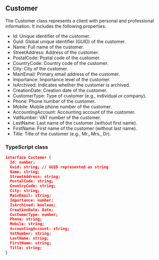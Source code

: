 ## Customer

The Customer class represents a client with personal and professional information. It includes the following properties:
- Id: Unique identifier of the customer.
- Guid: Global unique identifier (GUID) of the customer.
- Name: Full name of the customer.
- StreetAddress: Address of the customer.
- PostalCode: Postal code of the customer.
- CountryCode: Country code of the customer.
- City: City of the customer.
- MainEmail: Primary email address of the customer.
- Importance: Importance level of the customer.
- IsArchived: Indicates whether the customer is archived.
- CreationDate: Creation date of the customer.
- CustomerType: Type of customer (e.g., individual or company).
- Phone: Phone number of the customer.
- Mobile: Mobile phone number of the customer.
- AccountingAccount: Accounting account of the customer.
- VatNumber: VAT number of the customer.
- LastName: Last name of the customer (without first name).
- FirstName: First name of the customer (without last name).
- Title: Title of the customer (e.g., Mr., Mrs., Dr).

### TypeScript class
```json
interface Customer {
  Id: number;
  Guid: string; // GUID represented as string
  Name: string;
  StreetAddress: string;
  PostalCode: string;
  CountryCode: string;
  City: string;
  MainEmail: string;
  Importance: number;
  IsArchived: boolean;
  CreationDate: Date;
  CustomerType: number;
  Phone: string;
  Mobile: string;
  AccountingAccount: string;
  VatNumber: string;
  LastName: string;
  FirstName: string;
  Title: string;
}
```